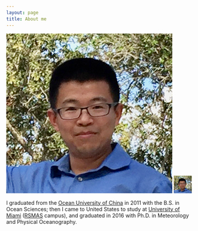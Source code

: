 ```yaml
---
layout: page
title: About me
---
```


![Peng](/img/Peng_Wang.png) <img src="/img/Peng_Wang.png" width="48">

I graduated from the [Ocean University of China](http://www.ouc.edu.cn) in 2011 with the B.S. in Ocean Sciences; then I came to United States to study at [University of Miami](http://www.miami.edu) (<a href="http://www.rsmas.miami.edu" target="_blank">RSMAS</a> campus), and graduated in 2016 with Ph.D. in Meteorology and Physical Oceanography.
